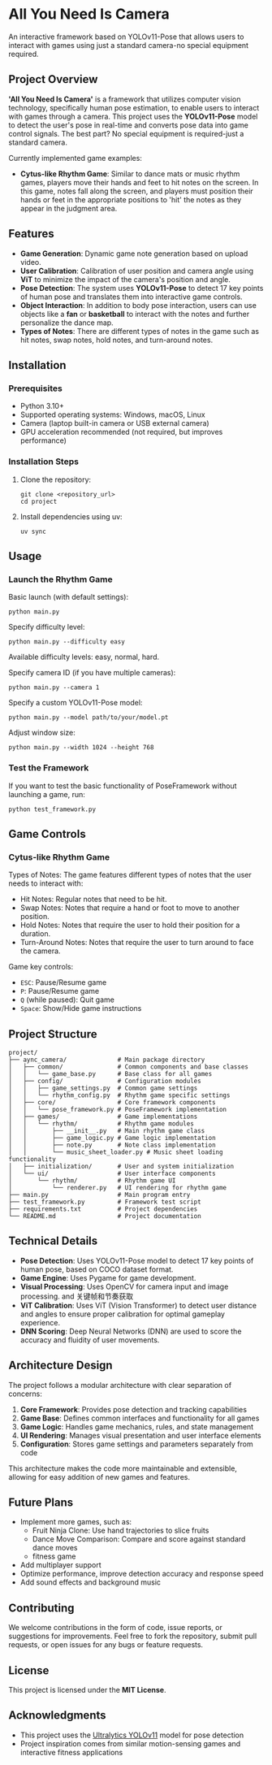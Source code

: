# All You Need Is Camera

An interactive framework based on YOLOv11-Pose that allows users to interact with games using just a standard camera-no special equipment required.

## Project Overview

**'All You Need Is Camera'** is a framework that utilizes computer vision technology, specifically human pose estimation, to enable users to interact with games through a camera. This project uses the **YOLOv11-Pose** model to detect the user's pose in real-time and converts pose data into game control signals. The best part? No special equipment is required-just a standard camera.

Currently implemented game examples:

- **Cytus-like Rhythm Game**: Similar to dance mats or music rhythm games, players move their hands and feet to hit notes on the screen. In this game, notes fall along the screen, and players must position their hands or feet in the appropriate positions to 'hit' the notes as they appear in the judgment area.

## Features

- **Game Generation**: Dynamic game note generation based on upload video.
- **User Calibration**: Calibration of user position and camera angle using **ViT** to minimize the impact of the camera's position and angle.
- **Pose Detection**: The system uses **YOLOv11-Pose** to detect 17 key points of human pose and translates them into interactive game controls.
- **Object Interaction**: In addition to body pose interaction, users can use objects like a **fan** or **basketball** to interact with the notes and further personalize the dance map.
- **Types of Notes**: There are different types of notes in the game such as hit notes, swap notes, hold notes, and turn-around notes.

## Installation

### Prerequisites

- Python 3.10+
- Supported operating systems: Windows, macOS, Linux
- Camera (laptop built-in camera or USB external camera)
- GPU acceleration recommended (not required, but improves performance)

### Installation Steps

1. Clone the repository:

   ```
   git clone <repository_url>
   cd project
   ```

2. Install dependencies using uv:

   ```
   uv sync
   ```

## Usage

### Launch the Rhythm Game

Basic launch (with default settings):

```
python main.py
```

Specify difficulty level:

```
python main.py --difficulty easy
```

Available difficulty levels: easy, normal, hard.

Specify camera ID (if you have multiple cameras):

```
python main.py --camera 1
```

Specify a custom YOLOv11-Pose model:

```
python main.py --model path/to/your/model.pt
```

Adjust window size:

```
python main.py --width 1024 --height 768
```

### Test the Framework

If you want to test the basic functionality of PoseFramework without launching a game, run:

```
python test_framework.py
```

## Game Controls

### Cytus-like Rhythm Game

Types of Notes: The game features different types of notes that the user needs to interact with:

-    Hit Notes: Regular notes that need to be hit.
-    Swap Notes: Notes that require a hand or foot to move to another position.
-    Hold Notes: Notes that require the user to hold their position for a duration.
-    Turn-Around Notes: Notes that require the user to turn around to face the camera.

Game key controls:

- `ESC`: Pause/Resume game
- `P`: Pause/Resume game
- `Q` (while paused): Quit game
- `Space`: Show/Hide game instructions

## Project Structure

```
project/
├── aync_camera/              # Main package directory
│   ├── common/               # Common components and base classes
│   │   └── game_base.py      # Base class for all games
│   ├── config/               # Configuration modules
│   │   ├── game_settings.py  # Common game settings
│   │   └── rhythm_config.py  # Rhythm game specific settings
│   ├── core/                 # Core framework components
│   │   └── pose_framework.py # PoseFramework implementation
│   ├── games/                # Game implementations
│   │   └── rhythm/           # Rhythm game modules
│   │       ├── __init__.py   # Main rhythm game class
│   │       ├── game_logic.py # Game logic implementation
│   │       ├── note.py       # Note class implementation
│   │       └── music_sheet_loader.py # Music sheet loading functionality
│   ├── initialization/       # User and system initialization
│   └── ui/                   # User interface components
│       └── rhythm/           # Rhythm game UI
│           └── renderer.py   # UI rendering for rhythm game
├── main.py                   # Main program entry
├── test_framework.py         # Framework test script
├── requirements.txt          # Project dependencies
└── README.md                 # Project documentation
```

## Technical Details

- **Pose Detection**: Uses YOLOv11-Pose model to detect 17 key points of human pose, based on COCO dataset format.
- **Game Engine**: Uses Pygame for game development.
- **Visual Processing**: Uses OpenCV for camera input and image processing. and 关键帧和节奏获取
- **ViT Calibration**: Uses ViT (Vision Transformer) to detect user distance and angles to ensure proper calibration for optimal gameplay experience.
- **DNN Scoring**: Deep Neural Networks (DNN) are used to score the accuracy and fluidity of user movements.

## Architecture Design

The project follows a modular architecture with clear separation of concerns:

1. **Core Framework**: Provides pose detection and tracking capabilities
2. **Game Base**: Defines common interfaces and functionality for all games
3. **Game Logic**: Handles game mechanics, rules, and state management
4. **UI Rendering**: Manages visual presentation and user interface elements
5. **Configuration**: Stores game settings and parameters separately from code

This architecture makes the code more maintainable and extensible, allowing for easy addition of new games and features.

## Future Plans

- Implement more games, such as:
  - Fruit Ninja Clone: Use hand trajectories to slice fruits
  - Dance Move Comparison: Compare and score against standard dance moves
  - fitness game
- Add multiplayer support
- Optimize performance, improve detection accuracy and response speed
- Add sound effects and background music

## Contributing

We welcome contributions in the form of code, issue reports, or suggestions for improvements. Feel free to fork the repository, submit pull requests, or open issues for any bugs or feature requests.

## License

This project is licensed under the **MIT License**.

## Acknowledgments

- This project uses the [Ultralytics YOLOv11](https://github.com/ultralytics/ultralytics) model for pose detection
- Project inspiration comes from similar motion-sensing games and interactive fitness applications